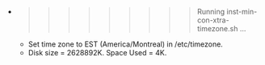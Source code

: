* >>>>>>>>> Running inst-min-con-xtra-timezone.sh ...
  * Set time zone to EST (America/Montreal) in /etc/timezone.
  * Disk size = 2628892K. Space Used = 4K.
